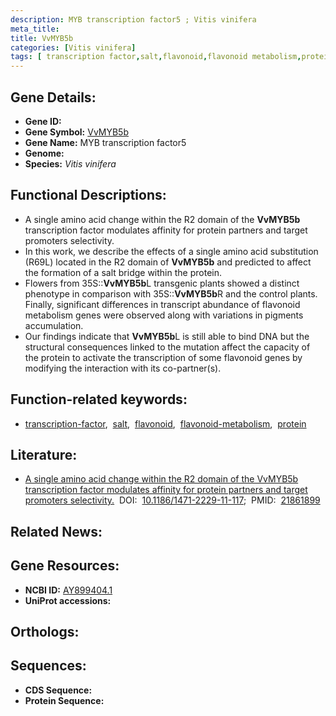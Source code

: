 ```yaml
---
description: MYB transcription factor5 ; Vitis vinifera
meta_title:
title: VvMYB5b
categories: [Vitis vinifera]
tags: [ transcription factor,salt,flavonoid,flavonoid metabolism,protein ]
---
```


## Gene Details:
- **Gene ID:** []()
- **Gene Symbol:** <u>VvMYB5b</u>
- **Gene Name:** MYB transcription factor5
- **Genome:** []()
- **Species:** *Vitis vinifera*

## Functional Descriptions:
   - A single amino acid change within the R2 domain of the **VvMYB5b** transcription factor modulates affinity for protein partners and target promoters selectivity.
   - In this work, we describe the effects of a single amino acid substitution (R69L) located in the R2 domain of **VvMYB5b** and predicted to affect the formation of a salt bridge within the protein.
   - Flowers from 35S::**VvMYB5b**L transgenic plants showed a distinct phenotype in comparison with 35S::**VvMYB5b**R and the control plants. Finally, significant differences in transcript abundance of flavonoid metabolism genes were observed along with variations in pigments accumulation.
   - Our findings indicate that **VvMYB5b**L is still able to bind DNA but the structural consequences linked to the mutation affect the capacity of the protein to activate the transcription of some flavonoid genes by modifying the interaction with its co-partner(s).

## Function-related keywords:
   - [transcription-factor](/tags/transcription-factor/),&nbsp;&nbsp;[salt](/tags/salt/),&nbsp;&nbsp;[flavonoid](/tags/flavonoid/),&nbsp;&nbsp;[flavonoid-metabolism](/tags/flavonoid-metabolism/),&nbsp;&nbsp;[protein](/tags/protein/)

## Literature:
   - [A single amino acid change within the R2 domain of the VvMYB5b transcription factor modulates affinity for protein partners and target promoters selectivity.](https://doi.org/10.1186/1471-2229-11-117)&nbsp;&nbsp;DOI:&nbsp;&nbsp;[10.1186/1471-2229-11-117](https://doi.org/10.1186/1471-2229-11-117);&nbsp;&nbsp;PMID:&nbsp;&nbsp;[21861899](https://pubmed.ncbi.nlm.nih.gov/21861899/)

## Related News:

## Gene Resources:
- **NCBI ID:**  [AY899404.1](https://www.ncbi.nlm.nih.gov/gene/?term=AY899404.1)
- **UniProt accessions:**  [](https://www.uniprot.org/uniprotkb//entry)

## Orthologs:

## Sequences:
- **CDS Sequence:**
- **Protein Sequence:**
